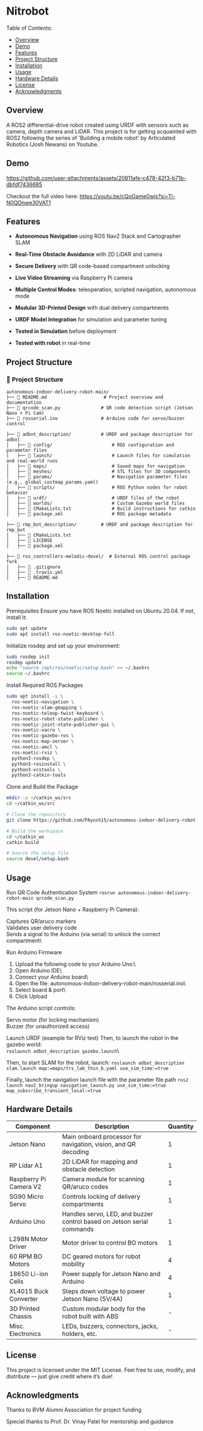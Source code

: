 # Nitrobot

Table of Contents:

  - [Overview](#overview)
  - [Demo](#demo)
  - [Features](#features)
  - [Project Structure](#projectstructure)
  - [Installation](#installation)
  - [Usage](#usage)
  - [Hardware Details](#hardwaredetails)
  - [License](#license)
  - [Acknowledgments](#acknowledgments)

## Overview

A ROS2 differential-drive robot created using URDF with sensors such as camera, depth camera and LiDAR. This project is for getting acquainted with ROS2 following the series of 'Building a mobile robot' by Articulated Robotics (Josh Newans) on Youtube.


## Demo



https://github.com/user-attachments/assets/20811afe-c478-42f3-b71b-dbfdf7436685



Checkout the full video here: https://youtu.be/cQoGame0wjs?si=Tl-N0QOnwe30VAT1
## Features

- **Autonomous  Navigation** using ROS Nav2 Stack and Cartographer SLAM

- **Real-Time Obstacle Avoidance** with 2D LiDAR and camera

- **Secure Delivery** with QR code-based compartment unlocking

- **Live Video Streaming** via Raspberry Pi camera

- **Multiple Control Modes**: teleoperation, scripted navigation, autonomous mode

- **Modular 3D-Printed Design** with dual delivery compartments

- **URDF Model Integration** for simulation and parameter tuning

- **Tested in Simulation** before deployment

- **Tested with robot** in real-time



## Project Structure

### 📁 Project Structure

```plaintext
autonomous-indoor-delivery-robot-main/
├── 📜 README.md                     # Project overview and documentation
├── 📜 qrcode_scan.py               # QR code detection script (Jetson Nano + Pi Cam)
├── 📜 rosserial.ino                # Arduino code for servo/buzzer control

├── 📂 adbot_description/           # URDF and package description for adbot
│   ├── 📂 config/                      # ROS configuration and parameter files
│   ├── 📂 launch/                      # Launch files for simulation and real-world runs
│   ├── 📂 maps/                        # Saved maps for navigation
│   ├── 📂 meshes/                      # STL files for 3D components
│   ├── 📂 params/                      # Navigation parameter files (e.g., global_costmap_params.yaml)
│   ├── 📂 scripts/                     # ROS Python nodes for robot behavior
│   ├── 📂 urdf/                        # URDF files of the robot
│   ├── 📂 worlds/                      # Custom Gazebo world files
│   ├── 📜 CMakeLists.txt               # Build instructions for catkin
│   ├── 📜 package.xml                  # ROS package metadata

├── 📂 rmp_bot_description/         # URDF and package description for rmp_bot
│   ├── 📜 CMakeLists.txt
│   ├── 📜 LICENSE
│   ├── 📜 package.xml

├── 📂 ros_controllers-melodic-devel/  # External ROS control package fork
│   ├── 📜 .gitignore
│   ├── 📜 .travis.yml
│   ├── 📜 README.md
```



## Installation

Prerequisites
Ensure you have ROS Noetic installed on Ubuntu 20.04. If not, install it:
```bash
sudo apt update
sudo apt install ros-noetic-desktop-full
  ```
Initialize rosdep and set up your environment:

```bash
sudo rosdep init
rosdep update
echo "source /opt/ros/noetic/setup.bash" >> ~/.bashrc
source ~/.bashrc
  ```

Install Required ROS Packages

```bash
sudo apt install -y \
  ros-noetic-navigation \
  ros-noetic-slam-gmapping \
  ros-noetic-teleop-twist-keyboard \
  ros-noetic-robot-state-publisher \
  ros-noetic-joint-state-publisher-gui \
  ros-noetic-xacro \
  ros-noetic-gazebo-ros \
  ros-noetic-map-server \
  ros-noetic-amcl \
  ros-noetic-rviz \
  python3-rosdep \
  python3-rosinstall \
  python3-vcstools \
  python3-catkin-tools
  ```
  
Clone and Build the Package

```bash
mkdir -p ~/catkin_ws/src
cd ~/catkin_ws/src

# Clone the repository
git clone https://github.com/PAyush15/autonomous-indoor-delivery-robot

# Build the workspace
cd ~/catkin_ws
catkin build

# Source the setup file
source devel/setup.bash
```

## Usage

Run QR Code Authentication System
```rosrun autonomous-indoor-delivery-robot-main qrcode_scan.py```

This script (for Jetson Nano + Raspberry Pi Camera):

Captures QR/aruco markers\
Validates user delivery code\
Sends a signal to the Arduino (via serial) to unlock the correct compartment\

Run Arduino Firmware
1. Upload the following code to your Arduino Uno:\
2. Open Arduino IDE\
3. Connect your Arduino board\
4. Open the file: autonomous-indoor-delivery-robot-main/rosserial.ino\
5. Select board & port\
6. Click Upload

The Arduino script controls:

Servo motor (for locking mechanism)\
Buzzer (for unauthorized access)

Launch URDF (example for RViz test)
Then, to launch the robot in the gazebo world:\
```roslaunch adbot_description gazebo.launch```\

Then, to start SLAM for the robot, launch:
```roslaunch adbot_description slam.launch map:=maps/trs_lab_thin_b.yaml use_sim_time:=true```

Finally, launch the navigation launch file with the parameter file path
```ros2 launch nav2_bringup navigation_launch.py use_sim_time:=true map_subscribe_transient_local:=true```

## Hardware Details


| Component              | Description                                                              | Quantity |
|------------------------|---------------------------------------------------------------------------|----------|
| Jetson Nano            | Main onboard processor for navigation, vision, and QR decoding           | 1        |
| RP Lidar A1            | 2D LiDAR for mapping and obstacle detection                              | 1        |
| Raspberry Pi Camera V2 | Camera module for scanning QR/aruco codes                                | 1        |
| SG90 Micro Servo       | Controls locking of delivery compartments                                | 1        |
| Arduino Uno            | Handles servo, LED, and buzzer control based on Jetson serial commands   | 1        |
| L298N Motor Driver     | Motor driver to control BO motors                                         | 1        |
| 60 RPM BO Motors       | DC geared motors for robot mobility                                      | 4        |
| 18650 Li-ion Cells     | Power supply for Jetson Nano and Arduino                                 | 4        |
| XL4015 Buck Converter  | Steps down voltage to power Jetson Nano (5V/4A)                          | 1        |
| 3D Printed Chassis     | Custom modular body for the robot built with ABS                         | -        |
| Misc. Electronics      | LEDs, buzzers, connectors, jacks, holders, etc.                          | -        |


## License

This project is licensed under the MIT License.
Feel free to use, modify, and distribute — just give credit where it’s due!

## Acknowledgments

Thanks to BVM Alumni Association for project funding

Special thanks to Prof. Dr. Vinay Patel for mentorship and guidance


